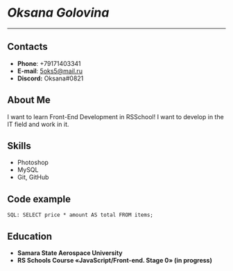 # ***Oksana Golovina***
------
## Contacts
  * **Phone**: +79171403341
  * **E-mail**: 5oks5@mail.ru
  * **Discord:** Oksana#0821
## About Me
I want to learn Front-End Development in RSSchool! I want to develop in the IT field and work in it. 
## Skills
  + Photoshop
  + MySQL
  + Git, GitHub
## Code example
`SQL: SELECT price * amount AS total FROM items;`
## Education
  + **Samara State Aerospace University** 
  + **RS Schools Course «JavaScript/Front-end. Stage 0» (in progress)**
  